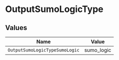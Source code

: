 # OutputSumoLogicType


## Values

| Name                           | Value                          |
| ------------------------------ | ------------------------------ |
| `OutputSumoLogicTypeSumoLogic` | sumo_logic                     |